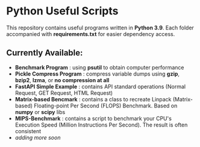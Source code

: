 # Python Useful Scripts #

This repository contains useful programs written in **Python 3.9**. Each folder accompanied with **requirements.txt** for easier dependency access.

## Currently Available: ##
* **Benchmark Program** : using **psutil** to obtain computer performance
* **Pickle Compress Program** : compress variable dumps using **gzip**, **bzip2**, **lzma**, or **no compression at all**
* **FastAPI Simple Example** : contains API standard operations (Normal Request, GET Request, HTML Request)
* **Matrix-based Bencmark** : contains a class to recreate Linpack (Matrix-based) Floating-point Per Second (FLOPS) Benchmark. Based on **numpy** or **scipy** libs
* **MIPS-Benchmark** : contains a script to benchmark your CPU's Execution Speed (Million Instructions Per Second). The result is often consistent
* *adding more soon*
